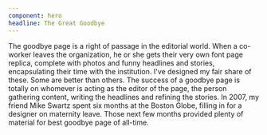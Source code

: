 ```yaml
---
component: hero
headline: The Great Goodbye
---
```



The goodbye page is a right of passage in the editorial world. When a co-worker leaves the organization, he or she gets their very own font page replica, complete with photos and funny headlines and stories, encapsulating their time with the institution. I've designed my fair share of these. Some are better than others. The success of a goodbye page is totally on whomever is acting as the editor of the page, the person gathering content, writing the headlines and refining the stories. In 2007, my friend Mike Swartz spent six months at the Boston Globe, filling in for a designer on maternity leave. Those next few months provided plenty of material for best goodbye page of all-time.